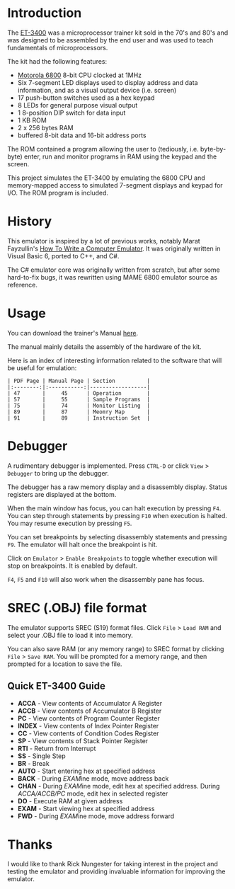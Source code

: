 # Introduction

The [ET-3400](http://www.oldcomputermuseum.com/heathkit_et3400.html) was a microprocessor trainer kit sold in the 70's and 80's and was designed to be assembled by the end user and was used to teach fundamentals of microprocessors.  

The kit had the following features:

* [Motorola 6800](http://en.wikipedia.org/wiki/Motorola_6800) 8-bit CPU clocked at 1MHz
* Six 7-segment LED displays used to display address and data information, and as a visual output device (i.e. screen)
* 17 push-button switches used as a hex keypad
* 8 LEDs for general purpose visual output
* 1 8-position DIP switch for data input
* 1 KB ROM 
* 2 x 256 bytes RAM
* buffered 8-bit data and 16-bit address ports

The ROM contained a program allowing the user to (tediously, i.e. byte-by-byte) enter, run and monitor programs in RAM using the keypad and the screen.

This project simulates the ET-3400 by emulating the 6800 CPU and memory-mapped access to simulated 7-segment displays and keypad for I/O. The ROM program is included.

# History

This emulator is inspired by a lot of previous works, notably Marat Fayzullin's [How To Write a Computer Emulator](http://fms.komkon.org/EMUL8/HOWTO.html). It was originally written in Visual Basic 6, ported to C++, and C#.

The C# emulator core was originally written from scratch, but after some hard-to-fix bugs, it was rewritten using MAME 6800 emulator source as reference.

# Usage

You can download the trainer's Manual [here](http://archive.org/details/HeathkitManualForTheEt-3400MicroprocessorTrainer). 

The manual mainly details the assembly of the hardware of the kit.

Here is an index of interesting information related to the software that will be useful for emulation:

```
| PDF Page | Manual Page | Section          | 
|:--------:|:-----------:|------------------|
| 47       |     45      | Operation        |
| 57       |     55      | Sample Programs  |
| 75       |     74      | Monitor Listing  |
| 89       |     87      | Meomry Map       |
| 91       |     89      | Instruction Set  |
```

# Debugger

A rudimentary debugger is implemented.  Press `CTRL-D` or click `View` > `Debugger` to bring up the debugger.

The debugger has a raw memory display and a disassembly display. Status registers are displayed at the bottom.

When the main window has focus, you can halt execution by pressing `F4`. You can step through statements by pressing `F10` when execution is halted. You may resume execution by pressing `F5`.

You can set breakpoints by selecting disassembly statements and pressing `F9`.  The emulator will halt once the breakpoint is hit.  

Click on `Emulator` > `Enable Breakpoints` to toggle whether execution will stop on breakpoints. It is enabled by default. 

`F4`, `F5` and `F10` will also work when the disassembly pane has focus.

# SREC (.OBJ) file format

The emulator supports SREC (S19) format files. Click `File` > `Load RAM` and select your .OBJ file to load it into memory.  

You can also save RAM (or any memory range) to SREC format by clicking `File` > `Save RAM`. You will be prompted for a memory range, and then prompted for a location to save the file.

## Quick ET-3400 Guide

* **ACCA** - View contents of Accumulator A Register
* **ACCB** - View contents of Accumulator B Register
* **PC** - View contents of Program Counter Register
* **INDEX** - View contents of Index Pointer Register
* **CC** - View contents of Condition Codes Register
* **SP** - View contents of Stack Pointer Register
* **RTI** - Return from Interrupt
* **SS** - Single Step
* **BR** - Break
* **AUTO** - Start entering hex at specified address
* **BACK** - During *EXAM*ine mode, move address back
* **CHAN** - During *EXAM*ine mode, edit hex at specified address. During *ACCA/ACCB/PC* mode, edit hex in selected register
* **DO** - Execute RAM at given address
* **EXAM** - Start viewing hex at specified address
* **FWD** - During *EXAM*ine mode, move address forward

# Thanks

I would like to thank Rick Nungester for taking interest in the project and testing the emulator and providing invaluable information for improving the emulator.

